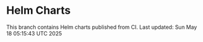 # Helm Charts
This branch contains Helm charts published from CI.
Last updated: Sun May 18 05:15:43 UTC 2025
